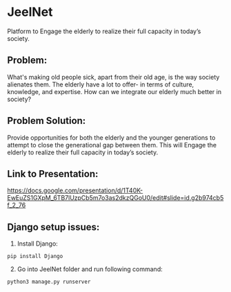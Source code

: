 # JeelNet
Platform  to Engage the elderly to realize their full capacity in today’s society. 
## Problem:
What's making old people sick, apart from their old age, is the way society alienates them. The elderly have a lot to offer- in terms of culture, knowledge, and expertise.
How can we integrate our elderly much better in society?
## Problem Solution:
Provide opportunities for both the elderly and the younger generations to attempt to close the generational gap between them. This will Engage the elderly to realize their full capacity in today’s society. 

## Link to Presentation:
https://docs.google.com/presentation/d/1T40K-EwEuZS1GXpM_6TB7lUzpCb5m7o3as2dkzQGoU0/edit#slide=id.g2b974cb5f_2_76 


## Django setup issues:
1. Install Django:

```
pip install Django
```
2. Go into JeelNet folder and run following command:
```
python3 manage.py runserver

```